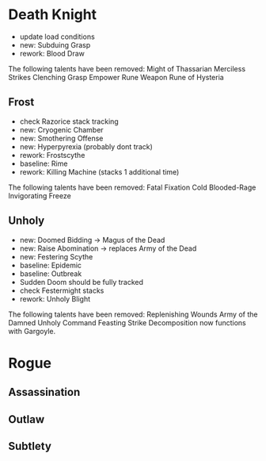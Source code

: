 # Death Knight
- update load conditions
- new: Subduing Grasp
- rework: Blood Draw

The following talents have been removed:
Might of Thassarian
Merciless Strikes
Clenching Grasp
Empower Rune Weapon
Rune of Hysteria

## Frost
- check Razorice stack tracking
- new: Cryogenic Chamber
- new: Smothering Offense
- new: Hyperpyrexia (probably dont track)
- rework: Frostscythe
- baseline: Rime
- rework: Killing Machine (stacks 1 additional time)

The following talents have been removed:
Fatal Fixation
Cold Blooded-Rage
Invigorating Freeze

## Unholy
- new: Doomed Bidding -> Magus of the Dead
- new: Raise Abomination -> replaces Army of the Dead
- new: Festering Scythe
- baseline: Epidemic
- baseline: Outbreak
- Sudden Doom should be fully tracked
- check Festermight stacks
- rework: Unholy Blight

The following talents have been removed:
Replenishing Wounds
Army of the Damned
Unholy Command
Feasting Strike
Decomposition now functions with Gargoyle.

# Rogue

## Assassination

## Outlaw

## Subtlety